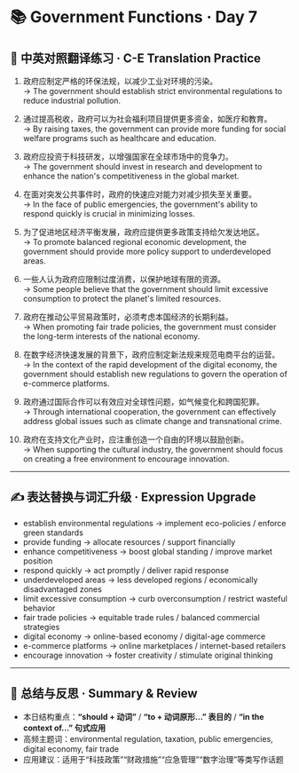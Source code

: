 # 📚 Government Functions · Day 7

## 📖 中英对照翻译练习 · C-E Translation Practice

1. 政府应制定严格的环保法规，以减少工业对环境的污染。  
   → The government should establish strict environmental regulations to reduce industrial pollution.

2. 通过提高税收，政府可以为社会福利项目提供更多资金，如医疗和教育。  
   → By raising taxes, the government can provide more funding for social welfare programs such as healthcare and education.

3. 政府应投资于科技研发，以增强国家在全球市场中的竞争力。  
   → The government should invest in research and development to enhance the nation's competitiveness in the global market.

4. 在面对突发公共事件时，政府的快速应对能力对减少损失至关重要。  
   → In the face of public emergencies, the government's ability to respond quickly is crucial in minimizing losses.

5. 为了促进地区经济平衡发展，政府应提供更多政策支持给欠发达地区。  
   → To promote balanced regional economic development, the government should provide more policy support to underdeveloped areas.

6. 一些人认为政府应限制过度消费，以保护地球有限的资源。  
   → Some people believe that the government should limit excessive consumption to protect the planet's limited resources.

7. 政府在推动公平贸易政策时，必须考虑本国经济的长期利益。  
   → When promoting fair trade policies, the government must consider the long-term interests of the national economy.

8. 在数字经济快速发展的背景下，政府应制定新法规来规范电商平台的运营。  
   → In the context of the rapid development of the digital economy, the government should establish new regulations to govern the operation of e-commerce platforms.

9. 政府通过国际合作可以有效应对全球性问题，如气候变化和跨国犯罪。  
   → Through international cooperation, the government can effectively address global issues such as climate change and transnational crime.

10. 政府在支持文化产业时，应注重创造一个自由的环境以鼓励创新。  
    → When supporting the cultural industry, the government should focus on creating a free environment to encourage innovation.

---

## ✍️ 表达替换与词汇升级 · Expression Upgrade

- establish environmental regulations → implement eco-policies / enforce green standards  
- provide funding → allocate resources / support financially  
- enhance competitiveness → boost global standing / improve market position  
- respond quickly → act promptly / deliver rapid response  
- underdeveloped areas → less developed regions / economically disadvantaged zones  
- limit excessive consumption → curb overconsumption / restrict wasteful behavior  
- fair trade policies → equitable trade rules / balanced commercial strategies  
- digital economy → online-based economy / digital-age commerce  
- e-commerce platforms → online marketplaces / internet-based retailers  
- encourage innovation → foster creativity / stimulate original thinking

---

## 🧠 总结与反思 · Summary & Review

- 本日结构重点：**“should + 动词”** / **“to + 动词原形…” 表目的** / **“in the context of…” 句式应用**  
- 高频主题词：environmental regulation, taxation, public emergencies, digital economy, fair trade  
- 应用建议：适用于“科技政策”“财政措施”“应急管理”“数字治理”等类写作话题
